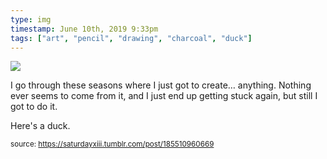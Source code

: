 ```yaml
---
type: img
timestamp: June 10th, 2019 9:33pm
tags: ["art", "pencil", "drawing", "charcoal", "duck"]
---
```

<img src="https://saturdayxiii.github.io/media/media/185510960669.jpg"/>
                                                                                          
I go through these seasons where I just got to create&hellip; anything.  Nothing ever seems to come from it, and I just end up getting stuck again, but still I got to do it.



Here's a duck.
 
                                    
                
                
                
                
                                
<small>source: https://saturdayxiii.tumblr.com/post/185510960669</small>